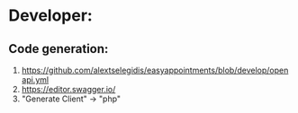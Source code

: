 


# Developer:

## Code generation:

1. https://github.com/alextselegidis/easyappointments/blob/develop/openapi.yml
2. https://editor.swagger.io/
3. "Generate Client" -> "php"